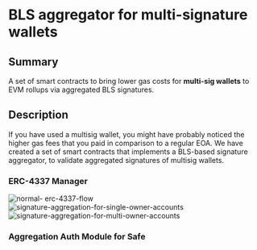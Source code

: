 # BLS aggregator for multi-signature wallets

## Summary
A set of smart contracts to bring lower gas costs for **multi-sig wallets** to EVM rollups via aggregated BLS signatures.

## Description

If you have used a multisig wallet, you might have probably noticed the higher gas fees that you paid in comparison to a regular EOA. We have created a set of smart contracts that implements a BLS-based signature aggregator, to validate aggregated signatures of multisig wallets.

### ERC-4337 Manager
![normal- erc-4337-flow](https://github.com/Sednaoui/bls-aggregator-for-multisig-wallets/assets/7014833/59046107-531c-4a1a-a87d-6f4d48cca354)
![signature-aggregation-for-single-owner-accounts](https://github.com/Sednaoui/bls-aggregator-for-multisig-wallets/assets/7014833/83bcec0c-19a1-4817-bcb6-30354359bb47)
![signature-aggregation-for-multi-owner-accounts](https://github.com/Sednaoui/bls-aggregator-for-multisig-wallets/assets/7014833/04dc4963-72d6-4996-a4fa-f2912783a724)


### Aggregation Auth Module for Safe
